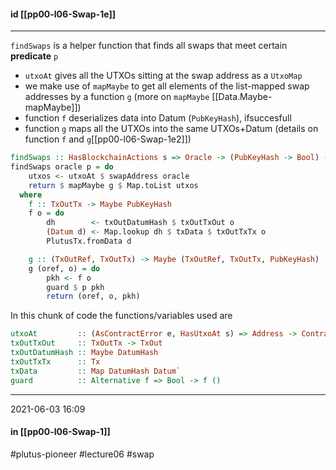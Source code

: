 #### id [[pp00-l06-Swap-1e]]
---
`findSwaps` is a helper function that finds all swaps that meet certain **predicate** `p`
-   `utxoAt` gives all the UTXOs sitting at the swap address as a `UtxoMap` 
-   we make use of `mapMaybe` to get all elements of the list-mapped swap addresses by a function `g` (more on `mapMaybe` [[Data.Maybe-mapMaybe]])
-   function `f` deserializes data into Datum (`PubKeyHash`), ifsuccesfull
-   function `g` maps all the UTXOs into the same UTXOs+Datum (details on function `f` and `g`[[pp00-l06-Swap-1e2]])

```haskell
findSwaps :: HasBlockchainActions s => Oracle -> (PubKeyHash -> Bool) -> Contract w s Text [(TxOutRef, TxOutTx, PubKeyHash)]
findSwaps oracle p = do
    utxos <- utxoAt $ swapAddress oracle
    return $ mapMaybe g $ Map.toList utxos
  where
    f :: TxOutTx -> Maybe PubKeyHash
    f o = do
        dh        <- txOutDatumHash $ txOutTxOut o
        (Datum d) <- Map.lookup dh $ txData $ txOutTxTx o
        PlutusTx.fromData d

    g :: (TxOutRef, TxOutTx) -> Maybe (TxOutRef, TxOutTx, PubKeyHash)
    g (oref, o) = do
        pkh <- f o
        guard $ p pkh
        return (oref, o, pkh)
```

In this chunk of code the functions/variables used are
```haskell
utxoAt         :: (AsContractError e, HasUtxoAt s) => Address -> Contract w s e UtxoMap
txOutTxOut     :: TxOutTx -> TxOut
txOutDatumHash :: Maybe DatumHash
txOutTxTx      :: Tx
txData         :: Map DatumHash Datum`
guard          :: Alternative f => Bool -> f ()
```
---
2021-06-03 16:09
#### in [[pp00-l06-Swap-1]]

#plutus-pioneer #lecture06 #swap 